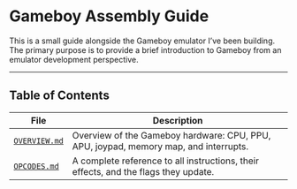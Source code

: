 # Gameboy Assembly Guide

This is a small guide alongside the Gameboy emulator I’ve been building. The primary purpose
is to provide a brief introduction to Gameboy from an emulator development perspective.

---

## Table of Contents

| File                           | Description                                                                          |
|--------------------------------|--------------------------------------------------------------------------------------|
| [`OVERVIEW.md`](./OVERVIEW.md) | Overview of the Gameboy hardware: CPU, PPU, APU, joypad, memory map, and interrupts. |
| [`OPCODES.md`](./OPCODES.md)   | A complete reference to all instructions, their effects, and the flags they update.  |

